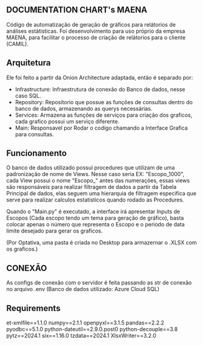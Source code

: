 DOCUMENTATION CHART's MAENA
-
Código de automatização de geração de gráficos para relátorios de análises estátisticas.
 Foi desenvolvimento para uso próprio da empresa MAENA, para facilitar o processo de criação de relátorios para o cliente (CAMIL).

Arquitetura
-
Ele foi feito a partir da Onion Architecture adaptada, então é separado por:
- Infrastructure: Infraestrutura de conexão do Banco de dados, nesse caso SQL.
- Repository: Repositorio que possue as funções de consultas dentro do banco de dados, armazenando as querys necessárias.
- Services: Armazena as funções de serviços para criação dos graficos, cada grafico possui um serviço diferente.
- Main: Responsavel por Rodar o codigo chamando a Interface Grafica para consultas.

Funcionamento
-
O banco de dados utilizado possui procedures que utilizam de uma padronização de nome de Views. Nesse caso seria EX: "Escopo_1000",
cada View possui o nome "Escopo_" antes das numerações, essas views são responsáveis para realizar filtragem de dados a partir da Tabela Principal de dados, elas seguem uma hierarquia de filtragem especifica que serve para realizar calculos estatisticos quando rodado as Procedures.

Quando o "Main.py" é executado, a interface irá apresentar Inputs de Escopos (Cada escopo tendo um tema para geração de gráfico), basta colocar apenas o número que representa o Escopo e o periodo de data limite desejado para gerar os graficos.

(Por Optativa, uma pasta é criada no Desktop para armazernar o .XLSX com os graficos.)

CONEXÃO
-
As configs de conexão com o servidor é feita passando as str de conexão no arquivo .env
(Banco de dados utilizado: Azure Cloud SQL)


Requirements
-
et-xmlfile==1.1.0
numpy==2.1.1
openpyxl==3.1.5
pandas==2.2.2
pyodbc==5.1.0
python-dateutil==2.9.0.post0
python-decouple==3.8
pytz==2024.1
six==1.16.0
tzdata==2024.1
XlsxWriter==3.2.0